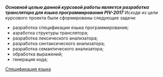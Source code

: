 ***Основной целью данной курсовой работы является разработка транслятора для языка программирования PIV-2017***
Исходя из цели курсового проекта были сформированы следующие задачи:
- разработка спецификации языка программирования;
- азработка структуры транслятора;
- разработка лексического анализатора;
- разработка синтаксического анализатора;
- разработка семантического анализатора;
- обработка выражений;
- генерация кода;

[Спецификация языка](https://docs.google.com/document/d/1ggQUAU6UyinDtlO70gg7-crFwdh-weXBfg2UsZ-69nQ/edit?usp=sharing)